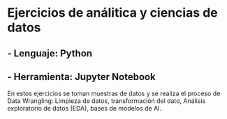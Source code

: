 # Ejercicios de análitica y ciencias de datos

## - Lenguaje: Python
## - Herramienta: Jupyter Notebook

En estos ejercicios se toman muestras de datos y se realiza el proceso de Data Wrangling: Limpieza de datos, transformación del dato, Análisis exploratorio de datos (EDA), bases de modelos de AI.


